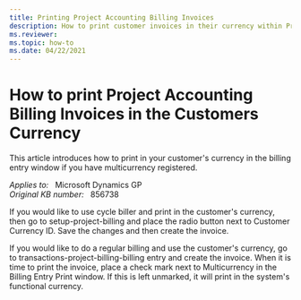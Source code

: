 ```yaml
---
title: Printing Project Accounting Billing Invoices
description: How to print customer invoices in their currency within Project Accounting.
ms.reviewer: 
ms.topic: how-to
ms.date: 04/22/2021
---
```

# How to print Project Accounting Billing Invoices in the Customers Currency

This article introduces how to print in your customer's currency in the billing entry window if you have multicurrency registered.

_Applies to:_ &nbsp; Microsoft Dynamics GP  
_Original KB number:_ &nbsp; 856738

If you would like to use cycle biller and print in the customer's currency, then go to setup-project-billing and place the radio button next to Customer Currency ID. Save the changes and then create the invoice.

If you would like to do a regular billing and use the customer's currency, go to transactions-project-billing-billing entry and create the invoice. When it is time to print the invoice, place a check mark next to Multicurrency in the Billing Entry Print window. If this is left unmarked, it will print in the system's functional currency.
